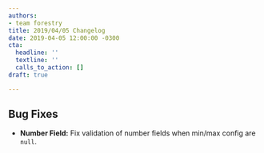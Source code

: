 ```yaml
---
authors:
- team forestry
title: 2019/04/05 Changelog
date: 2019-04-05 12:00:00 -0300
cta:
  headline: ''
  textline: ''
  calls_to_action: []
draft: true

---
```

## Bug Fixes

* **Number Field:** Fix validation of number fields when min/max config are `null`.